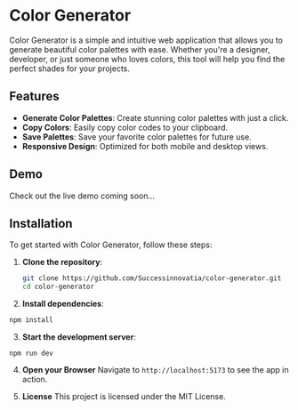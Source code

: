 # Color Generator

Color Generator is a simple and intuitive web application that allows you to generate beautiful color palettes with ease. Whether you're a designer, developer, or just someone who loves colors, this tool will help you find the perfect shades for your projects.

## Features

- **Generate Color Palettes**: Create stunning color palettes with just a click.
- **Copy Colors**: Easily copy color codes to your clipboard.
- **Save Palettes**: Save your favorite color palettes for future use.
- **Responsive Design**: Optimized for both mobile and desktop views.

## Demo

Check out the live demo coming soon...

## Installation

To get started with Color Generator, follow these steps:

1. **Clone the repository**:

   ```bash
   git clone https://github.com/Successinnovatia/color-generator.git
   cd color-generator

   ```

2. **Install dependencies**:

```bash
npm install
```

3. **Start the development server**:

```
npm run dev
```

4. **Open your Browser**
   Navigate to `http://localhost:5173` to see the app in action.

5. **License**
   This project is licensed under the MIT License.
